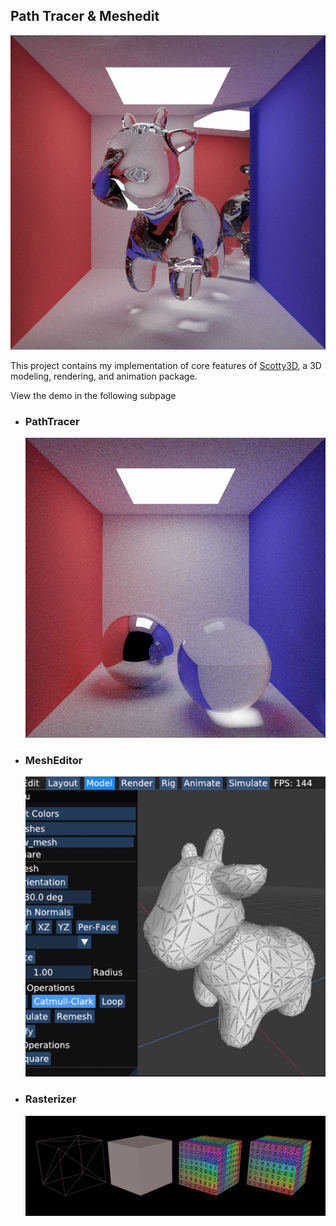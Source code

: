 ## Path Tracer & Meshedit

![path tracing glass material](renders/output_cow_refraction_crop.png)

This project contains my implementation of core features of [Scotty3D](https://github.com/CMU-Graphics/Scotty3D), a 3D modeling, rendering, and animation package.

View the demo in the following subpage
- ### PathTracer
    ![path tracing demo](renders/output_refraction_high_res_crop.png)
- ### MeshEditor
    ![Mesh edit demo](renders/editDemo.gif)
- ### Rasterizer
    ![Rasterizer](renders/output_rasterize.png)